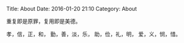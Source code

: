 Title: About
Date: 2016-01-20 21:10
Category: About




重复即是原罪，复用即是美德。	



孝，信，正，和，
勤，善，淡，乐，
助，俭，礼，明，
爱，义，悯，惜。
